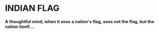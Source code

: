 <body>
    <h1>INDIAN FLAG</h1>
    <h4>A thoughtful mind, when it sees a nation's flag, sees not the flag, but the nation itself....</h4>
</body>
